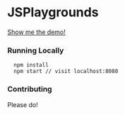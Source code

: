 # JSPlaygrounds

[Show me the demo!](https://docode-ru.github.io/JSPlaygrounds/)

### Running Locally

```
  npm install
  npm start // visit localhost:8080
```

### Contributing

Please do!


